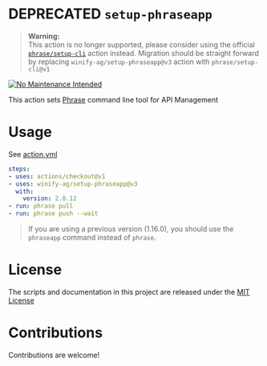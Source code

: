 # DEPRECATED `setup-phraseapp`

> **Warning:**  
> This action is no longer supported, please consider using the official [`phrase/setup-cli`](https://github.com/phrase/setup-cli) action instead.
> Migration should be straight forward by replacing `winify-ag/setup-phraseapp@v3` action with `phrase/setup-cli@v1`

[![No Maintenance Intended](http://unmaintained.tech/badge.svg)](http://unmaintained.tech/)

This action sets [Phrase](https://phrase.com/) command line tool for API Management

# Usage

See [action.yml](action.yml)

```yaml
steps:
- uses: actions/checkout@v1
- uses: winify-ag/setup-phraseapp@v3
  with:
    version: 2.0.12
- run: phrase pull
- run: phrase push --wait
```

> If you are using a previous version (1.16.0), you should use the `phraseapp` command instead of `phrase`.


# License

The scripts and documentation in this project are released under the [MIT License](LICENSE)

# Contributions

Contributions are welcome!
